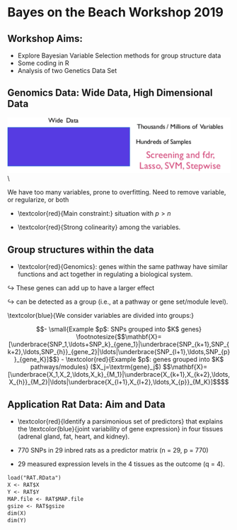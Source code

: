 Bayes on the Beach Workshop 2019
================================

Workshop Aims:
--------------

-   Explore Bayesian Variable Selection methods for group structure data
-   Some coding in R 
-   Analysis of two Genetics Data Set

## Genomics Data: Wide Data, High Dimensional Data

![](wide_data.png) \

We have too many variables, prone to overfitting.
Need to remove variable, or regularize, or both 

- \textcolor{red}{Main constraint:} situation with $p>n$ 

- \textcolor{red}{Strong colinearity} among the variables.



## Group structures within the data 

- \textcolor{red}{Genomics}: genes within the same pathway have similar functions and act together in regulating a biological system. 

$\hookrightarrow$ These genes can add up to have a larger effect 

$\hookrightarrow$ can be detected as a group (i.e., at a pathway or gene set/module level).



\textcolor{blue}{We consider variables are divided into groups:}

```math
- \small{Example $p$: SNPs grouped into $K$ genes}
\footnotesize{$$\mathbf{X}=[\underbrace{SNP_1,\ldots+SNP_k}_{gene_1}|\underbrace{SNP_{k+1},SNP_{k+2},\ldots,SNP_{h}}_{gene_2}|\ldots|\underbrace{SNP_{l+1},\ldots,SNP_{p}}_{gene_K}]$$}

- \textcolor{red}{Example $p$: genes grouped into $K$ pathways/modules} ($X_j=\textrm{gene}_j$)
$$\mathbf{X}=[\underbrace{X_1,X_2,\ldots,X_k}_{M_1}|\underbrace{X_{k+1},X_{k+2},\ldots,X_{h}}_{M_2}|\ldots|\underbrace{X_{l+1},X_{l+2},\ldots,X_{p}}_{M_K}]$$
```

## Application Rat Data: Aim and Data 

- \textcolor{red}{Identify a parsimonious set of predictors} that explains the \textcolor{blue}{joint variability of gene expression} in four tissues (adrenal gland, fat, heart, and kidney).

- 770 SNPs in 29 inbred rats as a predictor matrix (n = 29, p = 770)
- 29 measured expression levels in the 4 tissues as the outcome (q = 4).

```{r}
load("RAT.RData")
X <- RAT$X
Y <- RAT$Y
MAP.file <- RAT$MAP.file
gsize <- RAT$gsize
dim(X)
dim(Y)
```

